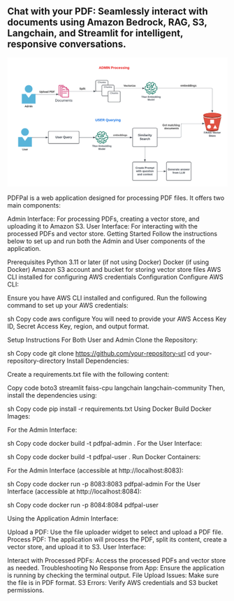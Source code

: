 ## Chat with your PDF: Seamlessly interact with documents using Amazon Bedrock, RAG, S3, Langchain, and Streamlit for intelligent, responsive conversations.
![PDFPal Architecture](PDFPal-architecture.png)

PDFPal is a web application designed for processing PDF files. It offers two main components:

Admin Interface: For processing PDFs, creating a vector store, and uploading it to Amazon S3.
User Interface: For interacting with the processed PDFs and vector store.
Getting Started
Follow the instructions below to set up and run both the Admin and User components of the application.

Prerequisites
Python 3.11 or later (if not using Docker)
Docker (if using Docker)
Amazon S3 account and bucket for storing vector store files
AWS CLI installed for configuring AWS credentials
Configuration
Configure AWS CLI:

Ensure you have AWS CLI installed and configured. Run the following command to set up your AWS credentials:

sh
Copy code
aws configure
You will need to provide your AWS Access Key ID, Secret Access Key, region, and output format.

Setup Instructions
For Both User and Admin
Clone the Repository:

sh
Copy code
git clone https://github.com/your-repository-url
cd your-repository-directory
Install Dependencies:

Create a requirements.txt file with the following content:

Copy code
boto3
streamlit
faiss-cpu
langchain
langchain-community
Then, install the dependencies using:

sh
Copy code
pip install -r requirements.txt
Using Docker
Build Docker Images:

For the Admin Interface:

sh
Copy code
docker build -t pdfpal-admin .
For the User Interface:

sh
Copy code
docker build -t pdfpal-user .
Run Docker Containers:

For the Admin Interface (accessible at http://localhost:8083):

sh
Copy code
docker run -p 8083:8083 pdfpal-admin
For the User Interface (accessible at http://localhost:8084):

sh
Copy code
docker run -p 8084:8084 pdfpal-user

Using the Application
Admin Interface:

Upload a PDF: Use the file uploader widget to select and upload a PDF file.
Process PDF: The application will process the PDF, split its content, create a vector store, and upload it to S3.
User Interface:

Interact with Processed PDFs: Access the processed PDFs and vector store as needed.
Troubleshooting
No Response from App: Ensure the application is running by checking the terminal output.
File Upload Issues: Make sure the file is in PDF format.
S3 Errors: Verify AWS credentials and S3 bucket permissions.
